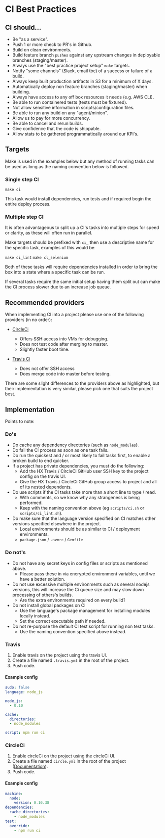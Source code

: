 # CI Best Practices

## CI should...

- Be "as a service".
- Push 1 or more check to PR's in Github.
- Build on clean environments.
- Build feature branch `pushes` against any upstream changes in deployable branches (staging/master).
- Always use the "best practice project setup" `make` targets.
- Notify "some channels" (Slack, email tbc) of a success or failure of a build.
- Always keep built production artifacts in S3 for a minimum of X days.
- Automatically deploy non feature branches (staging/master) when building.
- Always have access to any off box resources it needs (e.g. AWS CLI).
- Be able to run containered tests (tests must be fixtured).
- Not allow sensitive information in scripts/configuration files.
- Be able to run any build on any "agent/minion".
- Allow us to pay for more concurrency.
- Be able to cancel and rerun builds.
- Give confidence that the code is shippable.
- Allow stats to be gathered programmatically around our KPI's.

## Targets

Make is used in the examples below but any method of running tasks can be used as long as the naming convention below is followed.

### Single step CI

`make ci`

This task would install dependencies, run tests and if required begin the entire deploy process.

### Multiple step CI

It is often advantageous to split up a CI's tasks into multiple steps for speed or clarity, as these will often run in parallel.

Make targets should be prefixed with `ci_` then use a descriptive name for the specific task, examples of this would be:

`make ci_lint`
`make cl_selenium`

Both of these tasks will require dependencies installed in order to bring the box into a state where a specific task can be run.

If several tasks require the same initial setup having them split out can make the CI process slower due to an increase job queue.

## Recommended providers

When implementing CI into a project please use one of the following providers (in no order):

* [CircleCi](https://circleci.com/)
    * Offers SSH access into VMs for debugging.
    * Does not test code after merging to master.
    * Slightly faster boot time.

* [Travis Ci](http://docs.travis-ci.com/)
    * Does not offer SSH access
    * Does merge code into master before testing.

There are some slight differences to the providers above as highlighted, but their implementation is very similar, please pick one that suits the project best.

## Implementation

Points to note:

### Do's

* Do cache any dependency directories (such as `node_modules`).
* Do fail the CI process as soon as one task fails.
* Do run the quickest and / or most likely to fail tasks first, to enable a broken build to end quicker.
* If a project has private dependencies, you must do the following:
    * Add the HX Travis / CircleCi GitHub user SSH key to the project config on the travis UI.
    * Give the HX Travis / CircleCi GitHub group access to project and all of its nested dependents.
* Do use scripts if the CI tasks take more than a short line to type / read.
    * With comments, so we know why any strangeness is being performed.
    * Keep with the naming convention above (eg `scripts/ci.sh` or `scripts/ci_lint.sh`).
* Do make sure that the language version specified on CI matches other versions specified elsewhere in the project.
    * Local environments should be as similar to CI / deployment environments.
    * `package.json` / `.nvmrc` / `Gemfile`

### Do not's

* Do not have any secret keys in config files or scripts as mentioned above.
    * Please pass these in via encrypted environment variables, until we have a better solution.
* Do not use excessive multiple environments such as several nodejs versions, this will increase the Ci queue size and may slow down processing of others's builds.
    * Are the extra environments required on every build?
* Do not install global packages on CI
    * Use the language's package management for installing modules locally instead.
    * Set the correct executable path if needed.
* Do not re-purpose the default CI test script for running non test tasks.
    * Use the naming convention specified above instead.

### Travis

1. Enable travis on the project using the travis UI.
1. Create a file named `.travis.yml` in the root of the project.
1. Push code.

#### Example config

```YAML
sudo: false
language: node_js

node_js:
  - 0.10

cache:
  directories:
  - node_modules

script: npm run ci
```

### CircleCi

1. Enable circleCi on the project using the circleCi UI.
1. Create a file named `circle.yml` in the root of the project ([Documentation](https://circleci.com/docs/configuration)).
1. Push code.

#### Example config

```YAML
machine:
  node:
    version: 0.10.38
dependencies:
  cache_directories:
    - node_modules
test:
  override:
    - npm run ci
```
